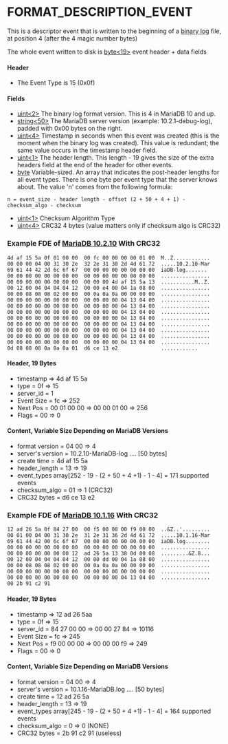 
# FORMAT_DESCRIPTION_EVENT

This is a descriptor event that is written to the beginning of a [binary log](../../../../../reference/storage-engines/innodb/binary-log-group-commit-and-innodb-flushing-performance.md) file, at position 4 (after the 4 magic number bytes)


The whole event written to disk is [byte<19>](../protocol-data-types.md#fixed-length-bytes) event header + data fields


#### Header


* The Event Type is 15 (0x0f)


#### Fields



* [uint<2>](../protocol-data-types.md#fixed-length-integers) The binary log format version. This is 4 in MariaDB 10 and up.
* [string<50>](../protocol-data-types.md#fixed-length-bytes) The MariaDB server version (example: 10.2.1-debug-log), padded with 0x00 bytes on the right.
* [uint<4>](../protocol-data-types.md#fixed-length-integers) Timestamp in seconds when this event was created (this is the moment when the binary log was created). This value is redundant; the same value occurs in the timestamp header field.
* [uint<1>](../protocol-data-types.md#fixed-length-integers) The header length. This length - 19 gives the size of the extra headers field at the end of the header for other events.
* [byte<n>](../protocol-data-types.md#fixed-length-bytes) Variable-sized. An array that indicates the post-header lengths for all event types.
There is one byte per event type that the server knows about.
The value 'n' comes from the following formula:


```
n = event_size - header length - offset (2 + 50 + 4 + 1) - checksum_algo - checksum
```


* [uint<1>](../protocol-data-types.md#fixed-length-integers) Checksum Algorithm Type
* [uint<4>](../protocol-data-types.md#fixed-length-integers) CRC32 4 bytes (value matters only if checksum algo is CRC32)



### Example FDE of [MariaDB 10.2.10](../../../../../../release-notes/mariadb-community-server/release-notes-mariadb-10-2-series/mariadb-10210-release-notes.md) With CRC32


```
4d af 15 5a 0f 01 00 00  00 fc 00 00 00 00 01 00  M..Z............
00 00 00 04 00 31 30 2e  32 2e 31 30 2d 4d 61 72  .....10.2.10-Mar
69 61 44 42 2d 6c 6f 67  00 00 00 00 00 00 00 00  iaDB-log.......
00 00 00 00 00 00 00 00  00 00 00 00 00 00 00 00  ................
00 00 00 00 00 00 00 00  00 00 00 4d af 15 5a 13  ...........M..Z.
00 12 00 04 04 04 04 12  00 00 e4 00 04 1a 08 00  ................
00 00 08 08 08 02 00 00  00 0a 0a 0a 00 00 00 00  ................
00 00 00 00 00 00 00 00  00 00 00 00 04 13 04 00  ................
00 00 00 00 00 00 00 00  00 00 00 00 04 13 04 00  ................
00 00 00 00 00 00 00 00  00 00 00 00 04 13 04 00  ................
00 00 00 00 00 00 00 00  00 00 00 00 04 13 04 00  ................
00 00 00 00 00 00 00 00  00 00 00 00 04 13 04 00  ................
00 00 00 00 00 00 00 00  00 00 00 00 04 13 04 00  ................
00 00 00 00 00 00 00 00  00 00 00 00 04 13 04 00  ................
00 00 00 00 00 00 00 00  00 00 00 00 04 13 04 00  ................
0d 08 08 08 0a 0a 0a 01  d6 ce 13 e2              ............
```


#### Header, 19 Bytes


* timestamp => 4d af 15 5a
* type = 0f => 15
* server_id = 1
* Event Size = fc => 252
* Next Pos = 00 01 00 00 => 00 00 01 00 => 256
* Flags = 00 => 0


#### Content, Variable Size Depending on MariaDB Versions


* format version = 04 00 => 4
* server's version = 10.2.10-MariaDB-log .... [50 bytes]
* create time = 4d af 15 5a
* header_length = 13 => 19
* event_types array[252 - 19 - (2 + 50 + 4 +1) - 1 - 4] = 171 supported events
* checksum_algo = 01 => 1 (CRC32)
* CRC32 bytes = d6 ce 13 e2


### Example FDE of [MariaDB 10.1.16](../../../../../../release-notes/mariadb-community-server/old-releases/release-notes-mariadb-10-1-series/mariadb-10116-release-notes.md) With CRC32


```
12 ad 26 5a 0f 84 27 00  00 f5 00 00 00 f9 00 00  ..&Z..'.........
00 01 00 04 00 31 30 2e  31 2e 31 36 2d 4d 61 72  .....10.1.16-Mar
69 61 44 42 00 6c 6f 67  00 00 00 00 00 00 00 00  iaDB.log........
00 00 00 00 00 00 00 00  00 00 00 00 00 00 00 00  ................
00 00 00 00 00 00 00 12  ad 26 5a 13 38 0d 00 08  .........&Z.8...
00 12 00 04 04 04 04 12  00 00 dd 00 04 1a 08 00  ................
00 00 08 08 08 02 00 00  00 0a 0a 0a 00 00 00 00  ................
00 00 00 00 00 00 00 00  00 00 00 00 00 00 00 00  ................
00 00 00 00 00 00 00 00  00 00 00 00 04 13 04 00  ................
00 2b 91 c2 91
```


#### Header, 19 Bytes


* timestamp => 12 ad 26 5aa
* type = 0f => 15
* server_id = 84 27 00 00 => 00 00 27 84 => 10116
* Event Size = fc => 245
* Next Pos = f9 00 00 00 => 00 00 00 f9 => 249
* Flags = 00 => 0


#### Content, Variable Size Depending on MariaDB Versions


* format version = 04 00 => 4
* server's version = 10.1.16-MariaDB.log .... [50 bytes]
* create time = 12 ad 26 5a
* header_length = 13 => 19
* event_types array[245 - 19 - (2 + 50 + 4 +1) - 1 - 4] = 164 supported events
* checksum_algo = 0 => 0 (NONE)
* CRC32 bytes = 2b 91 c2 91 (useless)

